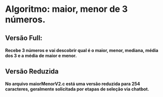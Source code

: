 # Algoritmo: maior, menor de 3 números.

## Versão Full:
#### Recebe 3 números e vai descobrir qual é o maior, menor, mediana, média dos 3 e a média de maior e menor.

## Versão Reduzida
#### No arquivo maiorMenorV2.c está uma versão reduzida para 254 caracteres, geralmente solicitada por etapas de seleção via chatbot.
